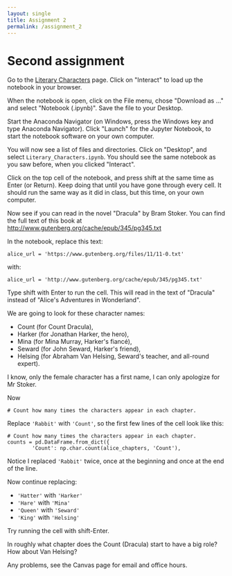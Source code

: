 ```yaml
---
layout: single
title: Assignment 2
permalink: /assignment_2
---
```


# Second assignment

Go to the [Literary Characters](_chapters/01/3/1/Literary_Characters)
page. Click on "Interact" to load up the notebook in your browser.

When the notebook is open, click on the File menu, chose "Download as ..." and
select "Notebook (.ipynb)".  Save the file to your Desktop.

Start the Anaconda Navigator (on Windows, press the Windows key and type
Anaconda Navigator).  Click "Launch" for the Jupyter Notebook, to start the
notebook software on your own computer.

You will now see a list of files and directories.  Click on "Desktop", and
select `Literary_Characters.ipynb`.  You should see the same notebook as you
saw before, when you clicked "Interact".

Click on the top cell of the notebook, and press shift at the same time as
Enter (or Return).  Keep doing that until you have gone through every cell.
It should run the same way as it did in class, but this time, on your own
computer.

Now see if you can read in the novel "Dracula" by Bram Stoker.  You can find
the full text of this book at
<http://www.gutenberg.org/cache/epub/345/pg345.txt>

In the notebook, replace this text:

```{python}
alice_url = 'https://www.gutenberg.org/files/11/11-0.txt'
```

with:

```{python}
alice_url = 'http://www.gutenberg.org/cache/epub/345/pg345.txt'
```

Type shift with Enter to run the cell.  This will read in the text of
"Dracula" instead of "Alice's Adventures in Wonderland".

We are going to look for these character names:

* Count (for Count Dracula),
* Harker (for Jonathan Harker, the hero),
* Mina (for Mina Murray, Harker's fiancé),
* Seward (for John Seward, Harker's friend),
* Helsing (for Abraham Van Helsing, Seward's teacher, and all-round expert).

I know, only the female character has a first name, I can only apologize for
Mr Stoker.

Now

```{python}
# Count how many times the characters appear in each chapter.
```

Replace `'Rabbit'` with `'Count'`, so the first few lines of the cell look like
this:

```{python}
# Count how many times the characters appear in each chapter.
counts = pd.DataFrame.from_dict({
        'Count': np.char.count(alice_chapters, 'Count'),
```

Notice I replaced `'Rabbit'` twice, once at the beginning and once at the end
of the line.

Now continue replacing:

* `'Hatter'` with `'Harker'`
* `'Hare'` with `'Mina'`
* `'Queen'` with `'Seward'`
* `'King'` with `'Helsing'`

Try running the cell with shift-Enter.

In roughly what chapter does the Count (Dracula) start to have a big role?
How about Van Helsing?

Any problems, see the Canvas page for email and office hours.
